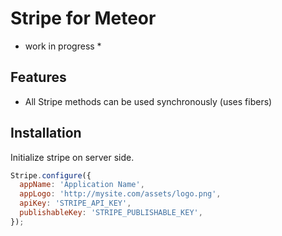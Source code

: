 Stripe for Meteor
=================

* work in progress *

Features
--------

 - All Stripe methods can be used synchronously (uses fibers)

Installation
------------

Initialize stripe on server side.

~~~js
Stripe.configure({
  appName: 'Application Name',
  appLogo: 'http://mysite.com/assets/logo.png',
  apiKey: 'STRIPE_API_KEY',
  publishableKey: 'STRIPE_PUBLISHABLE_KEY',
});
~~~
